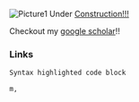 ![Picture1](https://user-images.githubusercontent.com/22327342/126268533-3e0c7bec-86cb-4419-920f-d7e038551f37.jpg)
 Under [Construction!!!](https://github.com/pankajrohilla/rohillapankaj/edit/master/README.md)

Checkout my [google scholar](https://scholar.google.com/citations?user=rTeuJmkAAAAJ&hl=en/)!!





### Links


```markdown
Syntax highlighted code block

m,
```

 
